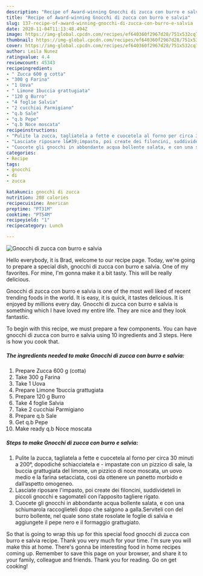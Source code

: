 ```yaml
---
description: "Recipe of Award-winning Gnocchi di zucca con burro e salvia"
title: "Recipe of Award-winning Gnocchi di zucca con burro e salvia"
slug: 137-recipe-of-award-winning-gnocchi-di-zucca-con-burro-e-salvia
date: 2020-11-04T11:13:48.494Z
image: https://img-global.cpcdn.com/recipes/ef640360f2967d28/751x532cq70/gnocchi-di-zucca-con-burro-e-salvia-recipe-main-photo.jpg
thumbnail: https://img-global.cpcdn.com/recipes/ef640360f2967d28/751x532cq70/gnocchi-di-zucca-con-burro-e-salvia-recipe-main-photo.jpg
cover: https://img-global.cpcdn.com/recipes/ef640360f2967d28/751x532cq70/gnocchi-di-zucca-con-burro-e-salvia-recipe-main-photo.jpg
author: Leila Nunez
ratingvalue: 4.4
reviewcount: 45343
recipeingredient:
- " Zucca 600 g cotta"
- "300 g Farina"
- "1 Uova"
- " Limone 1buccia grattugiata"
- "120 g Burro"
- "4 foglie Salvia"
- "2 cucchiai Parmigiano"
- "q.b Sale"
- "q.b Pepe"
- "q.b Noce moscata"
recipeinstructions:
- "Pulite la zucca, tagliatela a fette e cuocetela al forno per circa 30 minuti a 200°, dopodiché schiacciatela e  impastate con un pizzico di sale, la buccia grattugiata del limone, un pizzico di noce moscata, un uovo medio e la farina setacciata, così da ottenere un panetto morbido e dall’aspetto omogeneo."
- "Lasciate riposare l&#39;impasto, poi create dei filoncini, suddivideteli in piccoli gnocchi e sagomateli con l’apposito tagliere rigato."
- "Cuocete gli gnocchi in abbondante acqua bollente salata, e con una schiumarola raccoglieteli dopo che salgono a galla.Serviteli con del burro bollente, nel quale sono state rosolate le foglie di salvia e aggiungete il pepe nero e il formaggio grattugiato."
categories:
- Recipe
tags:
- gnocchi
- di
- zucca

katakunci: gnocchi di zucca 
nutrition: 208 calories
recipecuisine: American
preptime: "PT31M"
cooktime: "PT54M"
recipeyield: "1"
recipecategory: Lunch

---
```



![Gnocchi di zucca con burro e salvia](https://img-global.cpcdn.com/recipes/ef640360f2967d28/751x532cq70/gnocchi-di-zucca-con-burro-e-salvia-recipe-main-photo.jpg)

Hello everybody, it is Brad, welcome to our recipe page. Today, we're going to prepare a special dish, gnocchi di zucca con burro e salvia. One of my favorites. For mine, I'm gonna make it a bit tasty. This will be really delicious.

Gnocchi di zucca con burro e salvia is one of the most well liked of recent trending foods in the world. It is easy, it is quick, it tastes delicious. It is enjoyed by millions every day. Gnocchi di zucca con burro e salvia is something which I have loved my entire life. They are nice and they look fantastic.




To begin with this recipe, we must prepare a few components. You can have gnocchi di zucca con burro e salvia using 10 ingredients and 3 steps. Here is how you cook that.

<!--inarticleads1-->

##### The ingredients needed to make Gnocchi di zucca con burro e salvia:

1. Prepare  Zucca 600 g (cotta)
1. Take 300 g Farina
1. Take 1 Uova
1. Prepare  Limone 1buccia grattugiata
1. Prepare 120 g Burro
1. Take 4 foglie Salvia
1. Take 2 cucchiai Parmigiano
1. Prepare q.b Sale
1. Get q.b Pepe
1. Make ready q.b Noce moscata




<!--inarticleads2-->

##### Steps to make Gnocchi di zucca con burro e salvia:

1. Pulite la zucca, tagliatela a fette e cuocetela al forno per circa 30 minuti a 200°, dopodiché schiacciatela e  - impastate con un pizzico di sale, la buccia grattugiata del limone, un pizzico di noce moscata, un uovo medio e la farina setacciata, così da ottenere un panetto morbido e dall’aspetto omogeneo.
1. Lasciate riposare l&#39;impasto, poi create dei filoncini, suddivideteli in piccoli gnocchi e sagomateli con l’apposito tagliere rigato.
1. Cuocete gli gnocchi in abbondante acqua bollente salata, e con una schiumarola raccoglieteli dopo che salgono a galla.Serviteli con del burro bollente, nel quale sono state rosolate le foglie di salvia e aggiungete il pepe nero e il formaggio grattugiato.




So that is going to wrap this up for this special food gnocchi di zucca con burro e salvia recipe. Thank you very much for your time. I'm sure you will make this at home. There's gonna be interesting food in home recipes coming up. Remember to save this page on your browser, and share it to your family, colleague and friends. Thank you for reading. Go on get cooking!
